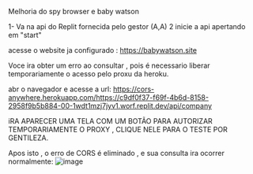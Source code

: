 Melhoria do spy browser e baby watson

1- Va na api do Replit fornecida pelo gestor (A,A)
2 inicie a api apertando em "start"

acesse o website ja configurado : https://babywatson.site

Voce ira obter um erro ao consultar , pois é necessario liberar temporariamente o acesso 
pelo proxu da heroku.

abr o navegador e acesse a url:
https://cors-anywhere.herokuapp.com/https://c9df0f37-f69f-4b6d-8158-2958f9b5b884-00-1wdt1mzj7jyv1.worf.replit.dev/api/company

iRA APARECER UMA TELA COM UM BOTÃO PARA AUTORIZAR TEMPORARIAMENTE O PROXY , CLIQUE NELE PARA O TESTE POR GENTILEZA.

Apos isto , o erro de CORS é eliminado , e sua consulta ira ocorrer normalmente:
![image](https://github.com/user-attachments/assets/59c13b66-85be-457f-baf8-8f15627a7336)








